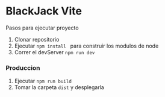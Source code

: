 # BlackJack Vite

Pasos para ejecutar proyecto


1. Clonar repositorio
2. Ejecutar ```npm install ``` para construir los modulos de node
3. Correr el devServer ```npm run dev```

### Produccion

1. Ejecutar ```npm run build```
2. Tomar la carpeta ```dist``` y desplegarla